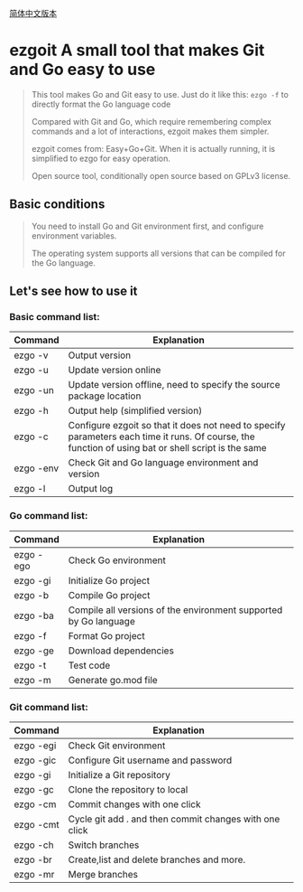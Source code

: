 [简体中文版本](读我.md)
# ezgoit A small tool that makes Git and Go easy to use

> This tool makes Go and Git easy to use. Just do it like this: `ezgo -f` to directly format the Go language code
>
> Compared with Git and Go, which require remembering complex commands and a lot of interactions, ezgoit makes them simpler.
>
> ezgoit comes from: Easy+Go+Git. When it is actually running, it is simplified to ezgo for easy operation.
>
> Open source tool, conditionally open source based on GPLv3 license.

## Basic conditions

>You need to install Go and Git environment first, and configure environment variables.
>
>The operating system supports all versions that can be compiled for the Go language.

## Let's see how to use it

### Basic command list:

| Command | Explanation |
| --------- | ------------------------------------------------------------ |
| ezgo -v | Output version |
| ezgo -u | Update version online |
| ezgo -un | Update version offline, need to specify the source package location |
| ezgo -h | Output help (simplified version) |
| ezgo -c | Configure ezgoit so that it does not need to specify parameters each time it runs. Of course, the function of using bat or shell script is the same |
| ezgo -env | Check Git and Go language environment and version |
| ezgo -l | Output log |

### Go command list:

| Command | Explanation |
| -------- | -------------------------------- |
| ezgo -ego | Check Go environment |
| ezgo -gi | Initialize Go project |
| ezgo -b | Compile Go project |
| ezgo -ba | Compile all versions of the environment supported by Go language |
| ezgo -f | Format Go project |
| ezgo -ge | Download dependencies |
| ezgo -t | Test code |
| ezgo -m | Generate go.mod file |

### Git command list:

| Command | Explanation |
| --------- | ----------------------------- |
| ezgo -egi | Check Git environment |
| ezgo -gic | Configure Git username and password |
| ezgo -gi | Initialize a Git repository |
| ezgo -gc | Clone the repository to local |
| ezgo -cm | Commit changes with one click |
| ezgo -cmt | Cycle git add . and then commit changes with one click |
| ezgo -ch | Switch branches |
| ezgo -br | Create,list and delete branches and more. |
| ezgo -mr | Merge branches |
